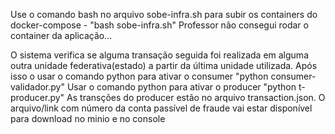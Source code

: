 Use o comando bash no arquivo sobe-infra.sh para subir os containers do docker-compose -  "bash sobe-infra.sh"
Professor não consegui rodar o container da aplicação... 

O sistema verifica se alguma transação seguida foi realizada em alguma outra unidade federativa(estado) a partir da última unidade utilizada.
Após isso o usar o comando python para ativar o consumer "python consumer-validador.py"
Usar o comando python para ativar o producer "python t-producer.py"
As transções do producer estão no arquivo transaction.json.
O arquivo/link com número da conta passível de fraude vai estar disponível para download no minio e no console
